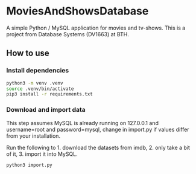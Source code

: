 # MoviesAndShowsDatabase

A simple Python / MySQL application for movies and tv-shows. This is a project from Database Systems (DV1663) at BTH.

## How to use
### Install dependencies

```bash
python3 -m venv .venv
source .venv/bin/activate
pip3 install -r requirements.txt
```

### Download and import data
This step assumes MySQL is already running on 127.0.0.1 and username=root and password=mysql, change in import.py if values differ from your installation.

Run the following to 1. download the datasets from imdb, 2. only take a bit of it, 3. import it into MySQL.
```bash
python3 import.py
```

